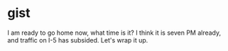 # gist
I am ready to go home now, what time is it?
I think it is seven PM already, and traffic on I-5 has subsided.
Let's wrap it up.
